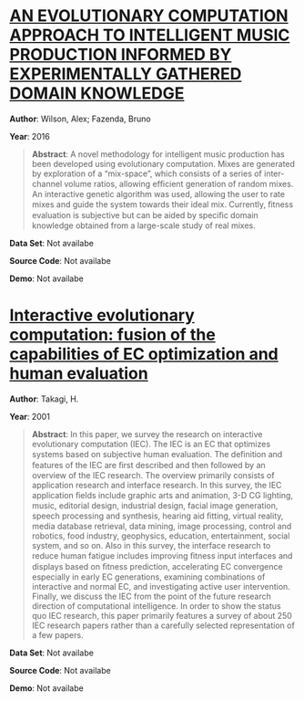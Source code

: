 #  [AN EVOLUTIONARY COMPUTATION APPROACH TO INTELLIGENT MUSIC PRODUCTION INFORMED BY EXPERIMENTALLY GATHERED DOMAIN KNOWLEDGE](https://usir.salford.ac.uk/id/eprint/44278/1/Wilson.pdf)
**Author**: Wilson, Alex; Fazenda, Bruno

**Year**: 2016
>**Abstract**: A novel methodology for intelligent music production has been developed using evolutionary computation. Mixes are generated by exploration of a “mix-space”, which consists of a series of inter-channel volume ratios, allowing efﬁcient generation of random mixes. An interactive genetic algorithm was used, allowing the user to rate mixes and guide the system towards their ideal mix. Currently, ﬁtness evaluation is subjective but can be aided by speciﬁc domain knowledge obtained from a large-scale study of real mixes.

**Data Set**: Not availabe

**Source Code**: Not availabe

**Demo**: Not availabe

#  [Interactive evolutionary computation: fusion of the capabilities of EC optimization and human evaluation](http://ieeexplore.ieee.org/document/949485/)
**Author**: Takagi, H.

**Year**: 2001
>**Abstract**: In this paper, we survey the research on interactive evolutionary computation (IEC). The IEC is an EC that optimizes systems based on subjective human evaluation. The deﬁnition and features of the IEC are ﬁrst described and then followed by an overview of the IEC research. The overview primarily consists of application research and interface research. In this survey, the IEC application ﬁelds include graphic arts and animation, 3-D CG lighting, music, editorial design, industrial design, facial image generation, speech processing and synthesis, hearing aid ﬁtting, virtual reality, media database retrieval, data mining, image processing, control and robotics, food industry, geophysics, education, entertainment, social system, and so on. Also in this survey, the interface research to reduce human fatigue includes improving ﬁtness input interfaces and displays based on ﬁtness prediction, accelerating EC convergence especially in early EC generations, examining combinations of interactive and normal EC, and investigating active user intervention. Finally, we discuss the IEC from the point of the future research direction of computational intelligence. In order to show the status quo IEC research, this paper primarily features a survey of about 250 IEC research papers rather than a carefully selected representation of a few papers.

**Data Set**: Not availabe

**Source Code**: Not availabe

**Demo**: Not availabe

